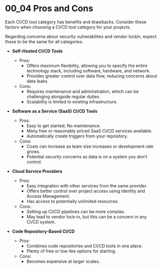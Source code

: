 # 00_04 Pros and Cons
Each CI/CD tool category has benefits and drawbacks.  Consider these factors when choosing a CI/CD tool category for your projects.

Regarding concerns abour security vulnerabilites and vendor lockin, expect these to be the same for all categories.

- **Self-Hosted CI/CD Tools**
  - Pros:
    - Offers maximum flexibility, allowing you to specify the entire technology stack, including software, hardware, and network.
    - Provides greater control over data flow, reducing concerns about data leaks.
  - Cons:
      - Requires maintenance and administration, which can be challenging alongside regular duties.
      - Scalability is limited to existing infrastructure.

- **Software as a Service (SaaS) CI/CD Tools**
  - Pros:
    - Easy to get started; No maintenance.
    - Many free or reasonably priced SaaS CI/CD services available.
    - Automatically create triggers from your repository.
  - Cons:
    - Costs can increase as team size increases or development rate grows.
    - Potential security concerns as data is on a system you don't control.

- **Cloud Service Providers**
  - Pros:
    - Easy integration with other services from the same provider.
    - Offers better control over project access using Identity and Access Management.
    - Has access to potentially unlimited resources.
  - Cons:
    - Setting up CI/CD pipelines can be more complex.
    - May lead to vendor lock-in, but this can be a concern in any CI/CD system.

- **Code Repository-Based CI/CD**
  - Pros:
    - Combines code repositories and CI/CD tools in one place.
    - Plenty of free or low-fee options for starting.
  - Cons:
    - Becomes expensive at larger scales.
